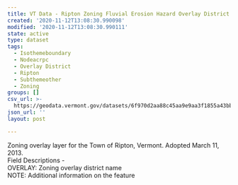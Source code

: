 ```yaml
---
title: VT Data - Ripton Zoning Fluvial Erosion Hazard Overlay District
created: '2020-11-12T13:08:30.990098'
modified: '2020-11-12T13:08:30.990111'
state: active
type: dataset
tags:
  - Isothemeboundary
  - Nodeacrpc
  - Overlay District
  - Ripton
  - Subthemeother
  - Zoning
groups: []
csv_url: >-
  https://geodata.vermont.gov/datasets/6f970d2aa88c45aa9e9aa3f1855a43bb_0.csv?outSR=%7B%22latestWkid%22%3A3857%2C%22wkid%22%3A102100%7D
json_url: ''
layout: post

---
```

<div>Zoning overlay layer for the Town of Ripton, Vermont. Adopted March 11, 2013.</div><div>Field Descriptions -<br />OVERLAY: Zoning overlay district name<br />NOTE: Additional information on the feature<br /></div>

